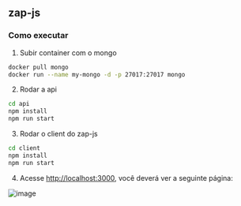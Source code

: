 
## zap-js

### Como executar

1. Subir container com o mongo

```bash
docker pull mongo
docker run --name my-mongo -d -p 27017:27017 mongo
```

2. Rodar a api

```bash
cd api
npm install
npm run start
```

3. Rodar o client do zap-js

```bash
cd client
npm install
npm run start
```
4. Acesse [http://localhost:3000](http://localhost:3000), você deverá ver a seguinte página:

![image](https://github.com/user-attachments/assets/04ada4fc-fc58-4551-9fdb-649beea3ed87)
